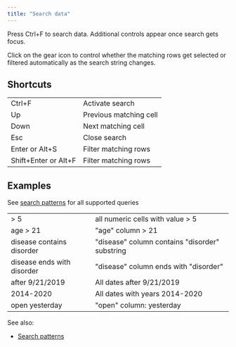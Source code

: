 ```yaml
---
title: "Search data"
---
```


Press Ctrl+F to search data. Additional controls appear once search gets focus.

Click on the gear icon to control whether the matching rows get selected or filtered automatically as the search string
changes.

## Shortcuts

|        |                        |
|--------|------------------------|
| Ctrl+F | Activate search        |
| Up     | Previous matching cell |
| Down   | Next matching cell     |
| Esc    | Close search           |
| Enter or Alt+S  | Filter matching rows   |
| Shift+Enter or Alt+F  | Filter matching rows   |

## Examples

See [search patterns](data-search-patterns.md) for all supported queries

|                             |                                                |
|-----------------------------|------------------------------------------------|
| > 5                         | all numeric cells with value > 5               |
| age > 21                    | "age" column > 21                              |
| disease contains disorder   | "disease" column contains "disorder" substring |
| disease ends with  disorder | "disease" column ends with "disorder"          |
| after 9/21/2019             | All dates after 9/21/2019                      |
| 2014-2020                   | All dates with years 2014-2020                 |
| open yesterday              | "open" column: yesterday                       |

See also:

* [Search patterns](data-search-patterns.md)
